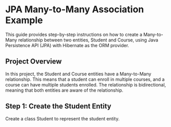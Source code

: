 # JPA Many-to-Many Association Example
This guide provides step-by-step instructions on how to create a Many-to-Many relationship between two entities, Student and Course, using Java Persistence API (JPA) with Hibernate as the ORM provider.

## Project Overview
In this project, the Student and Course entities have a Many-to-Many relationship. This means that a student can enroll in multiple courses, and a course can have multiple students enrolled. The relationship is bidirectional, meaning that both entities are aware of the relationship.

## Step 1: Create the Student Entity
Create a class Student to represent the student entity.
